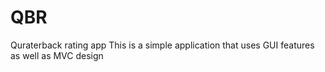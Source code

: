 # QBR
Quraterback rating app
This is a simple application that uses GUI features as well as MVC design
